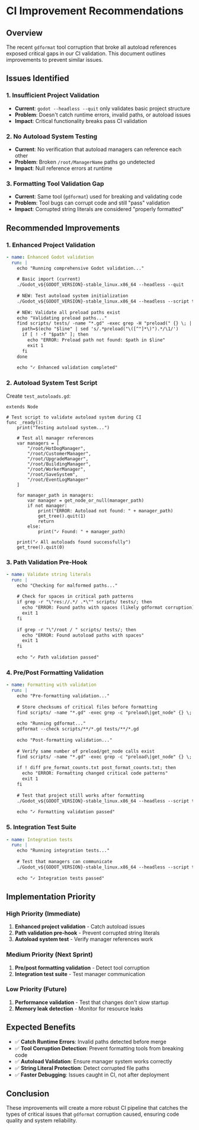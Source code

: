 # CI Improvement Recommendations

## Overview
The recent `gdformat` tool corruption that broke all autoload references exposed critical gaps in our CI validation. This document outlines improvements to prevent similar issues.

## Issues Identified

### 1. Insufficient Project Validation
- **Current**: `godot --headless --quit` only validates basic project structure
- **Problem**: Doesn't catch runtime errors, invalid paths, or autoload issues
- **Impact**: Critical functionality breaks pass CI validation

### 2. No Autoload System Testing  
- **Current**: No verification that autoload managers can reference each other
- **Problem**: Broken `/root/ManagerName` paths go undetected
- **Impact**: Null reference errors at runtime

### 3. Formatting Tool Validation Gap
- **Current**: Same tool (`gdformat`) used for breaking and validating code
- **Problem**: Tool bugs can corrupt code and still "pass" validation
- **Impact**: Corrupted string literals are considered "properly formatted"

## Recommended Improvements

### 1. Enhanced Project Validation

```yaml
- name: Enhanced Godot validation
  run: |
    echo "Running comprehensive Godot validation..."
    
    # Basic import (current)
    ./Godot_v${GODOT_VERSION}-stable_linux.x86_64 --headless --quit
    
    # NEW: Test autoload system initialization
    ./Godot_v${GODOT_VERSION}-stable_linux.x86_64 --headless --script test_autoloads.gd
    
    # NEW: Validate all preload paths exist
    echo "Validating preload paths..."
    find scripts/ tests/ -name "*.gd" -exec grep -H "preload(" {} \; | while read line; do
      path=$(echo "$line" | sed 's/.*preload("\([^"]*\)").*/\1/')
      if [ ! -f "$path" ]; then
        echo "ERROR: Preload path not found: $path in $line"
        exit 1
      fi
    done
    
    echo "✓ Enhanced validation completed"
```

### 2. Autoload System Test Script

Create `test_autoloads.gd`:
```gdscript
extends Node

# Test script to validate autoload system during CI
func _ready():
    print("Testing autoload system...")
    
    # Test all manager references
    var managers = [
        "/root/HotDogManager",
        "/root/CustomerManager", 
        "/root/UpgradeManager",
        "/root/BuildingManager",
        "/root/WorkerManager",
        "/root/SaveSystem",
        "/root/EventLogManager"
    ]
    
    for manager_path in managers:
        var manager = get_node_or_null(manager_path)
        if not manager:
            print("ERROR: Autoload not found: " + manager_path)
            get_tree().quit(1)
            return
        else:
            print("✓ Found: " + manager_path)
    
    print("✓ All autoloads found successfully")
    get_tree().quit(0)
```

### 3. Path Validation Pre-Hook

```yaml
- name: Validate string literals
  run: |
    echo "Checking for malformed paths..."
    
    # Check for spaces in critical path patterns
    if grep -r "\"res://.*/ .*\"" scripts/ tests/; then
      echo "ERROR: Found paths with spaces (likely gdformat corruption)"
      exit 1
    fi
    
    if grep -r "\"/root / " scripts/ tests/; then
      echo "ERROR: Found autoload paths with spaces"
      exit 1  
    fi
    
    echo "✓ Path validation passed"
```

### 4. Pre/Post Formatting Validation

```yaml
- name: Formatting with validation
  run: |
    echo "Pre-formatting validation..."
    
    # Store checksums of critical files before formatting
    find scripts/ -name "*.gd" -exec grep -c "preload\|get_node" {} \; > pre_format_counts.txt
    
    echo "Running gdformat..."
    gdformat --check scripts/**/*.gd tests/**/*.gd
    
    echo "Post-formatting validation..."
    
    # Verify same number of preload/get_node calls exist
    find scripts/ -name "*.gd" -exec grep -c "preload\|get_node" {} \; > post_format_counts.txt
    
    if ! diff pre_format_counts.txt post_format_counts.txt; then
      echo "ERROR: Formatting changed critical code patterns"
      exit 1
    fi
    
    # Test that project still works after formatting
    ./Godot_v${GODOT_VERSION}-stable_linux.x86_64 --headless --script test_autoloads.gd
    
    echo "✓ Formatting validation passed"
```

### 5. Integration Test Suite

```yaml
- name: Integration tests
  run: |
    echo "Running integration tests..."
    
    # Test that managers can communicate
    ./Godot_v${GODOT_VERSION}-stable_linux.x86_64 --headless --script test_manager_integration.gd
    
    echo "✓ Integration tests passed"
```

## Implementation Priority

### High Priority (Immediate)
1. **Enhanced project validation** - Catch autoload issues
2. **Path validation pre-hook** - Prevent corrupted string literals  
3. **Autoload system test** - Verify manager references work

### Medium Priority (Next Sprint)
1. **Pre/post formatting validation** - Detect tool corruption
2. **Integration test suite** - Test manager communication

### Low Priority (Future)
1. **Performance validation** - Test that changes don't slow startup
2. **Memory leak detection** - Monitor for resource leaks

## Expected Benefits

- ✅ **Catch Runtime Errors**: Invalid paths detected before merge
- ✅ **Tool Corruption Detection**: Prevent formatting tools from breaking code
- ✅ **Autoload Validation**: Ensure manager system works correctly
- ✅ **String Literal Protection**: Detect corrupted file paths
- ✅ **Faster Debugging**: Issues caught in CI, not after deployment

## Conclusion

These improvements will create a more robust CI pipeline that catches the types of critical issues that `gdformat` corruption caused, ensuring code quality and system reliability.